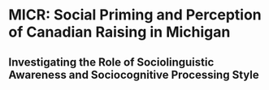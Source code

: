 # MICR: Social Priming and Perception of Canadian Raising in Michigan
## Investigating the Role of Sociolinguistic Awareness and Sociocognitive Processing Style
